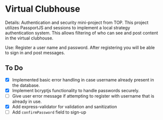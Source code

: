 # Virtual Clubhouse

Details: Authentication and security mini-project from TOP. This project utilizes PassportJS and sessions to implement a local strategy authentication system. This allows filtering of who can see and post content in the virtual clubhouse.

Use: Register a user name and password. After registering you will be able to sign in and post messages.

## To Do

- [x] Implemented basic error handling in case username already present in the database.
- [x] Implement bcryptjs functionality to handle passwords securely.
- [ ] Give user error message if attempting to register with username that is already in use.
- [x] Add express-validator for validation and sanitization
- [ ] Add `confirmPassword` field to sign-up
